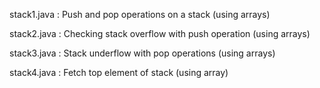 stack1.java : Push and pop operations on a stack (using arrays)

stack2.java : Checking stack overflow with push operation (using arrays)

stack3.java : Stack underflow with pop operations (using arrays)

stack4.java : Fetch top element of stack (using array)

